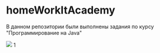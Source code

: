 # homeWorkItAcademy

В данном репозитории были выполнены задания по курсу "Программирование на Java"

<img src="C:\Java\homeWorkItAcademy1\src\image\2GU.gif"/>
1